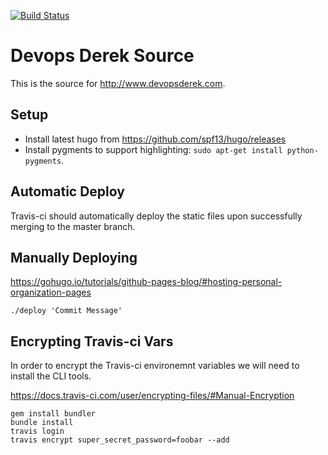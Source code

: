 [![Build Status](https://travis-ci.org/derektamsen/derektamsen.github.io-hugo.svg?branch=master)](https://travis-ci.org/derektamsen/derektamsen.github.io-hugo)

# Devops Derek Source
This is the source for http://www.devopsderek.com.

## Setup
- Install latest hugo from https://github.com/spf13/hugo/releases
- Install pygments to support highlighting:
  `sudo apt-get install python-pygments`.

## Automatic Deploy
Travis-ci should automatically deploy the static files upon successfully merging
to the master branch.

## Manually Deploying
https://gohugo.io/tutorials/github-pages-blog/#hosting-personal-organization-pages

`./deploy 'Commit Message'`

## Encrypting Travis-ci Vars
In order to encrypt the Travis-ci environemnt variables we will need to install
the CLI tools.

https://docs.travis-ci.com/user/encrypting-files/#Manual-Encryption

```
gem install bundler
bundle install
travis login
travis encrypt super_secret_password=foobar --add
```

